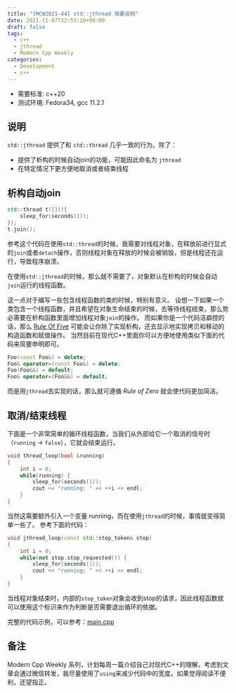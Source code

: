 ```yaml
---
title: "[MCW2021-44] std::jthread 简要说明"
date: 2021-11-07T22:53:10+08:00
draft: false
tags:
  - c++
  - jthread
  - Modern Cpp Weekly
categories:
  - Development
  - c++
---
```


- 需要标准: c++20
- 测试环境: Fedora34, gcc 11.2.1

## 说明
`std::jthread` 提供了和 `std::thread` 几乎一致的行为。除了：
- 提供了析构的时候自动join的功能，可能因此命名为 `jthread`
- 在特定情况下更方便地取消或者结束线程

## 析构自动join

```c++
std::thread t([](){
    sleep_for(seconds(1));
});
t.join();
```

参考这个代码在使用`std::thread`的时候，我需要对线程对象，在释放前进行显式的`join`或者`detach`操作，否则线程对象在释放的时候会被销毁，但是线程还在运行，导致程序崩溃。

在使用`std::jthread`的时候，那么就不需要了，对象默认在析构的时候会自动`join`运行的线程函数。

这一点对于编写一些包含线程函数的类的时候，特别有意义。
设想一下如果一个类包含一个线程函数，并且希望在对象生命结束的时候，去等待线程结束，那么势必需要在析构函数里面增加线程对象`join`的操作。
而如果你是一个代码洁癖控的话，那么 [Rule Of Five](https://en.cppreference.com/w/cpp/language/rule_of_three) 可能会让你除了实现析构，还去显示地实现拷贝和移动的构造函数和赋值操作。
当然目前在现代C++里面你可以方便地使用类似下面的代码来简要申明即可。
```c++
Foo(const Foo&) = delete;
Foo& operator=(const Foo&) = delete;
Foo(Foo&&) = default;
Foo& operator=(Foo&&) = default;
```

而是用`jthread`去实现的话，那么就可遵循 *Rule of Zero* 就会使代码更加简洁。

## 取消/结束线程

下面是一个非常简单的循环线程函数，当我们从外部给它一个取消的信号时（`running` -> `false`），它就会结束运行。
```c++
void thread_loop(bool &running)
{
    int i = 0;
    while(running) {
        sleep_for(seconds(1));
        cout << "running: " << ++i << endl;
    }
}
```

当然这需要额外引入一个变量 running，而在使用`jthread`的时候，事情就变得简单一些了。
参考下面的代码：
```c++
void jthread_loop(const std::stop_token& stop)
{
    int i = 0;
    while(not stop.stop_requested()) {
        sleep_for(seconds(1));
        cout << "running: " << ++i << endl;
    }
}
```
当线程对象结束时，内部的`stop_token`对象会收到stop的请求，因此线程函数就可以使用这个标识来作为判断是否需要退出循环的依据。

完整的代码示例，可以参考：[main.cpp](https://github.com/matrixji/modern-cpp-weekly/blob/main/source/2021/w44/main.cpp)


## 备注
Modern Cpp Weekly 系列，计划每周一篇介绍自己对现代C++的理解，考虑到文章会通过微信转发，我尽量使用了`using`来减少代码中的宽度。如果觉得阅读不便利，还望指正。

